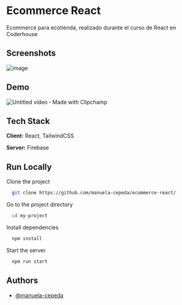 # Ecommerce React

Ecommerce para ecotienda, realizado durante el curso de React en Coderhouse



## Screenshots

![image](https://user-images.githubusercontent.com/79425483/168687479-7fa34036-2526-405b-9f04-117471fe5596.png)

## Demo

![Untitled video ‐ Made with Clipchamp](https://user-images.githubusercontent.com/79425483/168688795-c33adb25-5771-42be-bab3-dd8cd2232665.gif)


## Tech Stack

**Client:** React, TailwindCSS 

**Server:** Firebase 

## Run Locally

Clone the project

```bash
  git clone https://github.com/manuela-cepeda/ecommerce-react/
```

Go to the project directory

```bash
  cd my-project
```

Install dependencies

```bash
  npm install
```

Start the server

```bash
  npm run start
```


## Authors

- [@manuela-cepeda](https://github.com/manuela-cepeda)
